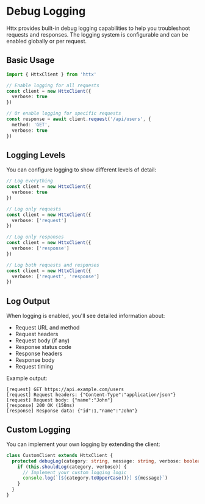 # Debug Logging

Httx provides built-in debug logging capabilities to help you troubleshoot requests and responses. The logging system is configurable and can be enabled globally or per request.

## Basic Usage

```typescript
import { HttxClient } from 'httx'

// Enable logging for all requests
const client = new HttxClient({
  verbose: true
})

// Or enable logging for specific requests
const response = await client.request('/api/users', {
  method: 'GET',
  verbose: true
})
```

## Logging Levels

You can configure logging to show different levels of detail:

```typescript
// Log everything
const client = new HttxClient({
  verbose: true
})

// Log only requests
const client = new HttxClient({
  verbose: ['request']
})

// Log only responses
const client = new HttxClient({
  verbose: ['response']
})

// Log both requests and responses
const client = new HttxClient({
  verbose: ['request', 'response']
})
```

## Log Output

When logging is enabled, you'll see detailed information about:

- Request URL and method
- Request headers
- Request body (if any)
- Response status code
- Response headers
- Response body
- Request timing

Example output:

```
[request] GET https://api.example.com/users
[request] Request headers: {"Content-Type":"application/json"}
[request] Request body: {"name":"John"}
[response] 200 OK (150ms)
[response] Response data: {"id":1,"name":"John"}
```

## Custom Logging

You can implement your own logging by extending the client:

```typescript
class CustomClient extends HttxClient {
  protected debugLog(category: string, message: string, verbose: boolean | string[]) {
    if (this.shouldLog(category, verbose)) {
      // Implement your custom logging logic
      console.log(`[${category.toUpperCase()}] ${message}`)
    }
  }
}
```
